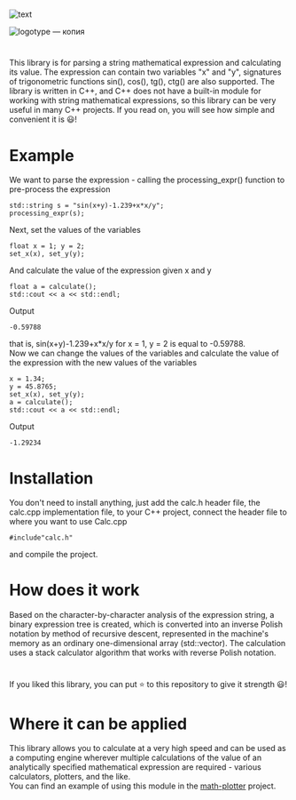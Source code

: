 # 
![text](https://user-images.githubusercontent.com/71639489/183302250-67b8edad-0c06-4f82-b2e6-519addf2eafe.png)

![logotype — копия](https://user-images.githubusercontent.com/71639489/183302149-b197b95a-ae93-4187-871e-c183bd0b26cb.png)
 
# 

This library is for parsing a string mathematical expression and calculating its value. The expression can contain two variables "x" and "y", signatures of trigonometric functions sin(), cos(), tg(), ctg() are also supported. The library is written in C++, and C++ does not have a built-in module for working with string mathematical expressions, so this library can be very useful in many C++ projects. If you read on, you will see how simple and convenient it is 😃!   

# Example

We want to parse the expression - calling the processing_expr() function to pre-process the expression   

    std::string s = "sin(x+y)-1.239+x*x/y";
    processing_expr(s);
    
Next, set the values of the variables   

    float x = 1; y = 2;
    set_x(x), set_y(y);
    
And calculate the value of the expression given x and y   

    float a = calculate();
    std::cout << a << std::endl;
    
Output

    -0.59788
    
that is, sin(x+y)-1.239+x*x/y for x = 1, y = 2 is equal to -0.59788.   
Now we can change the values of the variables and calculate the value of the expression with the new values of the variables   

    x = 1.34;
	y = 45.8765;
	set_x(x), set_y(y);
	a = calculate();
	std::cout << a << std::endl;
    
Output   

    -1.29234
    
# Installation
You don't need to install anything, just add the calc.h header file, the calc.cpp implementation file, to your C++ project, connect the header file to where you want to use Calc.cpp   

    #include"calc.h"

and compile the project.   

# How does it work

Based on the character-by-character analysis of the expression string, a binary expression tree is created, which is converted into an inverse Polish notation by method of recursive descent, represented in the machine's memory as an ordinary one-dimensional array (std::vector). The calculation uses a stack calculator algorithm that works with reverse Polish notation.
    
# 
If you liked this library, you can put ⭐️ to this repository to give it strength 😃!   
# 
# Where it can be applied

This library allows you to calculate at a very high speed and can be used as a computing engine wherever multiple calculations of the value of an analytically specified mathematical expression are required - various calculators, plotters, and the like.   
You can find an example of using this module in the [math-plotter](https://github.com/ft-290008buchok/Math-Plotter) project.   
